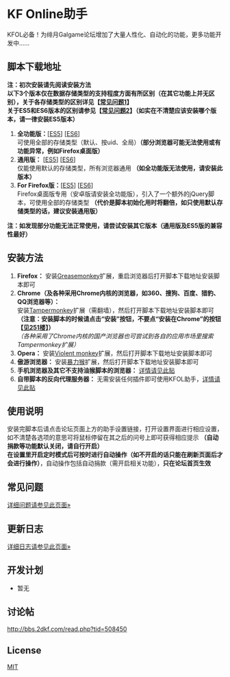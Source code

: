 # KF Online助手
KFOL必备！为绯月Galgame论坛增加了大量人性化、自动化的功能，更多功能开发中……

## 脚本下载地址
__注：初次安装请先阅读安装方法__  
__以下3个版本仅在数据存储类型的支持程度方面有所区别（在其它功能上并无区别），关于各存储类型的区别详见【[常见问题1](https://git.oschina.net/miaolapd/KF_Online_Assistant/wikis/%E5%B8%B8%E8%A7%81%E9%97%AE%E9%A2%98#1)】__  
__关于ES5和ES6版本的区别请参见【[常见问题2](https://git.oschina.net/miaolapd/KF_Online_Assistant/wikis/%E5%B8%B8%E8%A7%81%E9%97%AE%E9%A2%98#2)】（如实在不清楚应该安装哪个版本，请一律安装ES5版本）__  
1. __全功能版：__[[ES5](https://git.oschina.net/miaolapd/KF_Online_Assistant/raw/master/dist/es5/Full.user.js)] [[ES6](https://git.oschina.net/miaolapd/KF_Online_Assistant/raw/master/dist/es6/Full.user.js)]  
可使用全部的存储类型（默认、按uid、全局）__（部分浏览器可能无法使用或有功能异常，例如Firefox桌面版）__  
2. __通用版：__ [[ES5](https://git.oschina.net/miaolapd/KF_Online_Assistant/raw/master/dist/es5/Common.user.js)] [[ES6](https://git.oschina.net/miaolapd/KF_Online_Assistant/raw/master/dist/es6/Common.user.js)]  
仅能使用默认的存储类型，所有浏览器通用 __（如全功能版无法使用，请安装此版本）__  
3. __For Firefox版：__[[ES5](https://git.oschina.net/miaolapd/KF_Online_Assistant/raw/master/dist/es5/ForFirefox.user.js)] [[ES6](https://git.oschina.net/miaolapd/KF_Online_Assistant/raw/master/dist/es6/ForFirefox.user.js)]  
Firefox桌面版专用（安卓版请安装全功能版），引入了一个额外的jQuery脚本，可使用全部的存储类型 __（代价是脚本初始化用时将翻倍，如只使用默认存储类型的话，建议安装通用版）__

__注：如发现部分功能无法正常使用，请尝试安装其它版本（通用版及ES5版的兼容性最好）__

## 安装方法
1. __Firefox：__ 安装[Greasemonkey](https://addons.mozilla.org/zh-CN/firefox/addon/greasemonkey/)扩展，重启浏览器后打开脚本下载地址安装脚本即可
2. __Chrome（及各种采用Chrome内核的浏览器，如360、搜狗、百度、猎豹、QQ浏览器等）：__  
安装[Tampermonkey](https://chrome.google.com/webstore/detail/tampermonkey/dhdgffkkebhmkfjojejmpbldmpobfkfo)扩展（需翻墙），然后打开脚本下载地址安装脚本即可  
__（注意：安装脚本的时候请点击“安装”按钮，不要点“安装在Chrome”的按钮【[见251楼](http://bbs.2dkf.com/read.php?tid=508450&spid=12484531)】）__  
_（各种采用了Chrome内核的国产浏览器也可尝试到各自的应用市场里搜索Tampermonkey扩展）_
3. __Opera：__ 安装[Violent monkey](https://addons.opera.com/zh-cn/extensions/details/violent-monkey/?display=zh)扩展，然后打开脚本下载地址安装脚本即可
4. __傲游浏览器：__ 安装[暴力猴](http://extension.maxthon.cn/detail/index.php?view_id=1680)扩展，然后打开脚本下载地址安装脚本即可
5. __手机浏览器及其它不支持油猴脚本的浏览器：__ [详情请见此贴](http://bbs.2dkf.com/read.php?tid=509273)
6. __自带脚本的反向代理服务器：__ 无需安装任何插件即可使用KFOL助手，[详情请见此贴](http://bbs.2dkf.com/read.php?tid=540148)

## 使用说明
安装完脚本后请点击论坛页面上方的助手设置链接，打开设置界面进行相应设置，如不清楚各选项的意思可将鼠标停留在其之后的问号上即可获得相应提示 __（自动捐款等功能默认关闭，请自行开启）__  
__在设置里开启定时模式后可按时进行自动操作（如不开启的话只能在刷新页面后才会进行操作）__，自动操作包括自动捐款（需开启相关功能），__只在论坛首页生效__

## 常见问题
[详细问题请参见此页面&raquo;](https://git.oschina.net/miaolapd/KF_Online_Assistant/wikis/%E5%B8%B8%E8%A7%81%E9%97%AE%E9%A2%98)

## 更新日志
[详细日志请参见此页面&raquo;](https://git.oschina.net/miaolapd/KF_Online_Assistant/wikis/%E6%9B%B4%E6%96%B0%E6%97%A5%E5%BF%97)

## 开发计划
* 暂无

## 讨论帖
http://bbs.2dkf.com/read.php?tid=508450

## License
[MIT](http://opensource.org/licenses/MIT)
